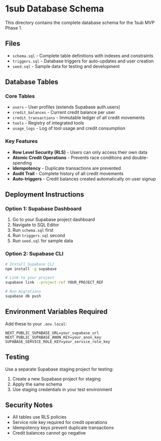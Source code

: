 # 1sub Database Schema

This directory contains the complete database schema for the 1sub MVP Phase 1.

## Files

- `schema.sql` - Complete table definitions with indexes and constraints
- `triggers.sql` - Database triggers for auto-updates and user creation
- `seed.sql` - Sample data for testing and development

## Database Tables

### Core Tables
- `users` - User profiles (extends Supabase auth.users)
- `credit_balances` - Current credit balance per user
- `credit_transactions` - Immutable ledger of all credit movements
- `tools` - Registry of integrated tools
- `usage_logs` - Log of tool usage and credit consumption

### Key Features
- **Row Level Security (RLS)** - Users can only access their own data
- **Atomic Credit Operations** - Prevents race conditions and double-spending
- **Idempotency** - Duplicate transactions are prevented
- **Audit Trail** - Complete history of all credit movements
- **Auto-triggers** - Credit balances created automatically on user signup

## Deployment Instructions

### Option 1: Supabase Dashboard
1. Go to your Supabase project dashboard
2. Navigate to SQL Editor
3. Run `schema.sql` first
4. Run `triggers.sql` second
5. Run `seed.sql` for sample data

### Option 2: Supabase CLI
```bash
# Install Supabase CLI
npm install -g supabase

# Link to your project
supabase link --project-ref YOUR_PROJECT_REF

# Run migrations
supabase db push
```

## Environment Variables Required

Add these to your `.env.local`:
```
NEXT_PUBLIC_SUPABASE_URL=your_supabase_url
NEXT_PUBLIC_SUPABASE_ANON_KEY=your_anon_key
SUPABASE_SERVICE_ROLE_KEY=your_service_role_key
```

## Testing

Use a separate Supabase staging project for testing:
1. Create a new Supabase project for staging
2. Apply the same schema
3. Use staging credentials in your test environment

## Security Notes

- All tables use RLS policies
- Service role key required for credit operations
- Idempotency keys prevent duplicate transactions
- Credit balances cannot go negative


